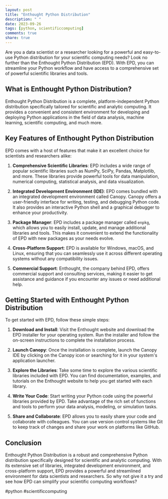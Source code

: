 ```yaml
---
layout: post
title: "Enthought Python Distribution"
description: " "
date: 2023-09-26
tags: [python, scientificcomputing]
comments: true
share: true
---
```


Are you a data scientist or a researcher looking for a powerful and easy-to-use Python distribution for your scientific computing needs? Look no further than the Enthought Python Distribution (EPD). With EPD, you can streamline your Python workflow and have access to a comprehensive set of powerful scientific libraries and tools.

## What is Enthought Python Distribution?

Enthought Python Distribution is a complete, platform-independent Python distribution specifically tailored for scientific and analytic computing. It provides a convenient and consistent environment for developing and deploying Python applications in the field of data analysis, machine learning, scientific computing, and much more.

## Key Features of Enthought Python Distribution

EPD comes with a host of features that make it an excellent choice for scientists and researchers alike:

1. **Comprehensive Scientific Libraries**: EPD includes a wide range of popular scientific libraries such as NumPy, SciPy, Pandas, Matplotlib, and more. These libraries provide powerful tools for data manipulation, numerical computing, statistical analysis, and data visualization.

2. **Integrated Development Environment (IDE)**: EPD comes bundled with an integrated development environment called Canopy. Canopy offers a user-friendly interface for writing, testing, and debugging Python code. It also provides an interactive Python shell and a graphical debugger to enhance your productivity.

3. **Package Manager**: EPD includes a package manager called `enpkg`, which allows you to easily install, update, and manage additional libraries and tools. This makes it convenient to extend the functionality of EPD with new packages as your needs evolve.

4. **Cross-Platform Support**: EPD is available for Windows, macOS, and Linux, ensuring that you can seamlessly use it across different operating systems without any compatibility issues.

5. **Commercial Support**: Enthought, the company behind EPD, offers commercial support and consulting services, making it easier to get assistance and guidance if you encounter any issues or need additional help.

## Getting Started with Enthought Python Distribution

To get started with EPD, follow these simple steps:

1. **Download and Install**: Visit the Enthought website and download the EPD installer for your operating system. Run the installer and follow the on-screen instructions to complete the installation process.

2. **Launch Canopy**: Once the installation is complete, launch the Canopy IDE by clicking on the Canopy icon or searching for it in your system's application launcher.

3. **Explore the Libraries**: Take some time to explore the various scientific libraries included with EPD. You can find documentation, examples, and tutorials on the Enthought website to help you get started with each library.

4. **Write Your Code**: Start writing your Python code using the powerful libraries provided by EPD. Take advantage of the rich set of functions and tools to perform your data analysis, modeling, or simulation tasks.

5. **Share and Collaborate**: EPD allows you to easily share your code and collaborate with colleagues. You can use version control systems like Git to keep track of changes and share your work on platforms like GitHub.

## Conclusion

Enthought Python Distribution is a robust and comprehensive Python distribution specifically designed for scientific and analytic computing. With its extensive set of libraries, integrated development environment, and cross-platform support, EPD provides a powerful and streamlined environment for data scientists and researchers. So why not give it a try and see how EPD can simplify your scientific computing workflows?

#python #scientificcomputing